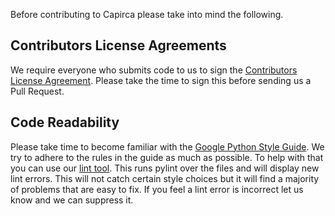 Before contributing to Capirca please take into mind the following.

## Contributors License Agreements
We require everyone who submits code to us to sign the [Contributors License Agreement](https://cla.developers.google.com/clas). Please take the time to sign this before sending us a Pull Request.

## Code Readability
Please take time to become familiar with the [Google Python Style Guide](https://google.github.io/styleguide/pyguide.html). We try to adhere to the rules in the guide as much as possible. To help with that you can use our [lint tool](https://github.com/google/capirca/blob/master/tools/run_lint.sh). This runs pylint over the files and will display new lint errors. This will not catch certain style choices but it will find a majority of problems that are easy to fix. If you feel a lint error is incorrect let us know and we can suppress it.